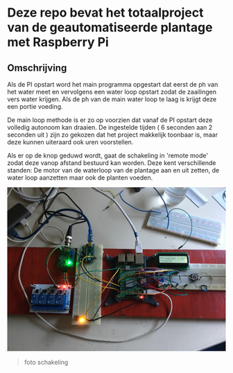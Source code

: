 # Deze repo bevat het totaalproject van de geautomatiseerde plantage met Raspberry Pi

## Omschrijving

Als de PI opstart word het main programma opgestart dat eerst de ph van het water meet en vervolgens een water loop opstart zodat de zaailingen vers water krijgen. Als de ph van de main water loop te laag is krijgt deze een portie voeding.

De main loop methode is er zo op voorzien dat vanaf de PI opstart deze volledig autonoom kan draaien. De ingestelde tijden ( 6 seconden aan 2 seconden uit ) zijn zo gekozen dat het project makkelijk toonbaar is, maar deze kunnen uiteraard ook uren voorstellen. 

Als er op de knop geduwd wordt, gaat de schakeling in 'remote mode' zodat deze vanop afstand bestuurd kan worden. Deze kent verschillende standen: De motor van de waterloop van de plantage aan en uit zetten, de water loop aanzetten maar ook de planten voeden.

![img](/images/TotaalSchakeling.jpg)
> foto schakeling